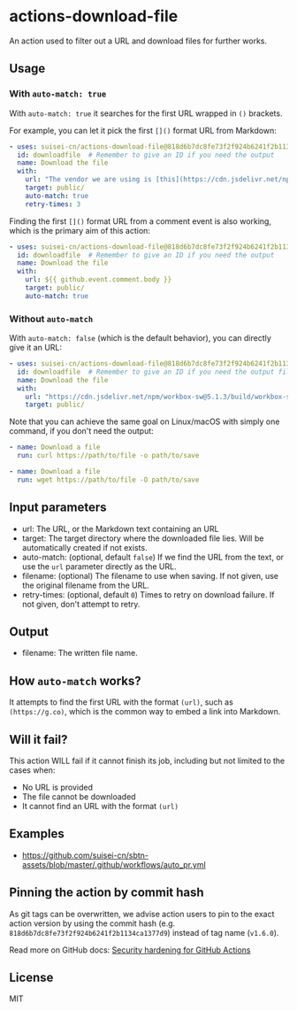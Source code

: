 # actions-download-file
An action used to filter out a URL and download files for further works.

## Usage

### With `auto-match: true`

With `auto-match: true` it searches for the first URL wrapped in `()` brackets.

For example, you can let it pick the first `[]()` format URL from Markdown:

``` yaml
- uses: suisei-cn/actions-download-file@818d6b7dc8fe73f2f924b6241f2b1134ca1377d9 # 1.6.0
  id: downloadfile  # Remember to give an ID if you need the output
  name: Download the file
  with:
    url: "The vendor we are using is [this](https://cdn.jsdelivr.net/npm/workbox-sw@5.1.3/build/workbox-sw.min.js)!"
    target: public/
    auto-match: true
    retry-times: 3
```

Finding the first `[]()` format URL from a comment event is also working, which is the primary aim of this action:

``` yaml
- uses: suisei-cn/actions-download-file@818d6b7dc8fe73f2f924b6241f2b1134ca1377d9 # 1.6.0
  id: downloadfile  # Remember to give an ID if you need the output
  name: Download the file
  with:
    url: ${{ github.event.comment.body }}
    target: public/
    auto-match: true
```

### Without `auto-match`

With `auto-match: false` (which is the default behavior), you can directly give it an URL:

``` yaml
- uses: suisei-cn/actions-download-file@818d6b7dc8fe73f2f924b6241f2b1134ca1377d9 # 1.6.0
  id: downloadfile  # Remember to give an ID if you need the output filename
  name: Download the file
  with:
    url: "https://cdn.jsdelivr.net/npm/workbox-sw@5.1.3/build/workbox-sw.min.js"
    target: public/
```

Note that you can achieve the same goal on Linux/macOS with simply one command, if you don't need the output:

``` yaml
- name: Download a file
  run: curl https://path/to/file -o path/to/save
```

``` yaml
- name: Download a file
  run: wget https://path/to/file -O path/to/save
```

## Input parameters
* url: The URL, or the Markdown text containing an URL
* target: The target directory where the downloaded file lies. Will be automatically created if not exists.
* auto-match: (optional, default `false`) If we find the URL from the text, or use the `url` parameter directly as the URL.
* filename: (optional) The filename to use when saving. If not given, use the original filename from the URL.
* retry-times: (optional, default `0`) Times to retry on download failure. If not given, don't attempt to retry.

## Output
* filename: The written file name.

## How `auto-match` works?
It attempts to find the first URL with the format `(url)`, such as `(https://g.co)`, which is the common way to embed a link into Markdown.

## Will it fail?
This action WILL fail if it cannot finish its job, including but not limited to the cases when:

* No URL is provided
* The file cannot be downloaded
* It cannot find an URL with the format `(url)`

## Examples
* <https://github.com/suisei-cn/sbtn-assets/blob/master/.github/workflows/auto_pr.yml>

## Pinning the action by commit hash
As git tags can be overwritten, we advise action users to pin to the exact action version by using the commit hash (e.g. `818d6b7dc8fe73f2f924b6241f2b1134ca1377d9`) instead of tag name (`v1.6.0`).

Read more on GitHub docs: [Security hardening for GitHub Actions](https://docs.github.com/en/actions/security-guides/security-hardening-for-github-actions#using-third-party-actions)

## License
MIT
